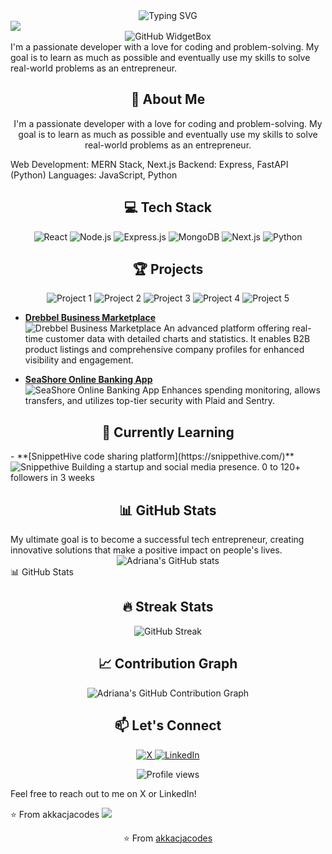 <div align="center">
  <img src="https://readme-typing-svg.demolab.com?font=Fira+Code&size=32&duration=2800&pause=2000&color=A9FEF7&center=true&vCenter=true&width=940&lines=Hey%2C+I'm+Adriana+Sobota!+Welcome+to+my+Profile!" alt="Typing SVG" />
</div>


<img src="https://user-images.githubusercontent.com/73097560/115834477-dbab4500-a447-11eb-908a-139a6edaec5c.gif">


<div align="center">
  <img src="https://github-widgetbox.vercel.app/api/profile?username=akkacjacodes&data=followers,repositories,stars,commits&theme=nautilus" alt="GitHub WidgetBox" />
</div>
I'm a passionate developer with a love for coding and problem-solving. My goal is to learn as much as possible and eventually use my skills to solve real-world problems as an entrepreneur.

<h2 align="center">🚀 About Me</h2>

<p align="center">
  I'm a passionate developer with a love for coding and problem-solving. My goal is to learn as much as possible and eventually use my skills to solve real-world problems as an entrepreneur.
</p>
Web Development: MERN Stack, Next.js
Backend: Express, FastAPI (Python)
Languages: JavaScript, Python

<h2 align="center">💻 Tech Stack</h2>

<p align="center">
  <img src="https://img.shields.io/badge/React-20232A?style=for-the-badge&logo=react&logoColor=61DAFB" alt="React" />
  <img src="https://img.shields.io/badge/Node.js-43853D?style=for-the-badge&logo=node.js&logoColor=white" alt="Node.js" />
  <img src="https://img.shields.io/badge/Express.js-404D59?style=for-the-badge" alt="Express.js" />
  <img src="https://img.shields.io/badge/MongoDB-4EA94B?style=for-the-badge&logo=mongodb&logoColor=white" alt="MongoDB" />
  <img src="https://img.shields.io/badge/next.js-000000?style=for-the-badge&logo=next.js&logoColor=white" alt="Next.js" />
  <img src="https://img.shields.io/badge/Python-3776AB?style=for-the-badge&logo=python&logoColor=white" alt="Python" />

</p>

<h2 align="center">🏆 Projects</h2>


<div align="center">
  <img src="https://i.postimg.cc/htM4Cv65/Screenshot-2024-06-03-at-18-57-17.png" alt="Project 1" />
  <img src="https://i.postimg.cc/XvgcJfZY/Screenshot-2024-05-31-at-19-29-48.png" alt="Project 2" />
  <img src="https://i.postimg.cc/T3nNGWft/Screenshot-2024-07-27-at-18-44-32.png" alt="Project 3" />
  <img src="https://i.postimg.cc/C5Dr1ZbM/Screenshot-2024-05-31-at-19-48-26.png" alt="Project 4" />
  <img src="https://i.postimg.cc/C5Dr1ZbM/Screenshot-2024-05-31-at-19-48-26.png" alt="Project 5" />
</div>

- **[Drebbel Business Marketplace](https://marketplace.drebbel.eu/)**  
  <img src="https://i.postimg.cc/htM4Cv65/Screenshot-2024-06-03-at-18-57-17.png" alt="Drebbel Business Marketplace" />
  An advanced platform offering real-time customer data with detailed charts and statistics. It enables B2B product listings and comprehensive company profiles for enhanced visibility and engagement.

- **[SeaShore Online Banking App](https://banking-app-1-git-main-akkacjacodes-projects.vercel.app/sign-in)**  
  <img src="[https://adriana-professional-web-portfolio-akkacjacodes-projects.vercel.app/assets/SeaShore.png](https://i.postimg.cc/XvgcJfZY/Screenshot-2024-05-31-at-19-29-48.png)" alt="SeaShore Online Banking App" />
  Enhances spending monitoring, allows transfers, and utilizes top-tier security with Plaid and Sentry.




<h2 align="center">🌱 Currently Learning</h2>
- **[SnippetHive code sharing platform](https://snippethive.com/)**  
  <img src="https://i.postimg.cc/XY6yMr2N/Screenshot-2024-07-30-at-18-54-46.png" alt="Snippethive" />
 Building a startup and social media presence. 0 to 120+ followers in 3 weeks

<h2 align="center">📊 GitHub Stats</h2>
My ultimate goal is to become a successful tech entrepreneur, creating innovative solutions that make a positive impact on people's lives.

<div align="center">
  <img src="https://github-readme-stats.vercel.app/api?username=akkacjacodes&show_icons=true&theme=radical" alt="Adriana's GitHub stats" />
</div>
📊 GitHub Stats
<h2 align="center">🔥 Streak Stats</h2>

<div align="center">
  <img src="https://github-readme-streak-stats.herokuapp.com/?user=akkacjacodes&theme=radical" alt="GitHub Streak" />
</div>

<h2 align="center">📈 Contribution Graph</h2>

<div align="center">
  <img src="https://github-profile-summary-cards.vercel.app/api/cards/profile-details?username=akkacjacodes&theme=radical" alt="Adriana's GitHub Contribution Graph" />
</div>

<h2 align="center">📫 Let's Connect</h2>

<p align="center">
  <a href="https://x.com/adrianacode" target="_blank">
    <img src="https://img.shields.io/badge/X-1DA1F2?style=for-the-badge&logo=x&logoColor=white" alt="X" />
  </a>
  <a href="https://www.linkedin.com/in/adriana-sobota/" target="_blank">
    <img src="https://img.shields.io/badge/LinkedIn-0077B5?style=for-the-badge&logo=linkedin&logoColor=white" alt="LinkedIn" />
  </a>
</p>
<div align="center">
  <img src="https://komarev.com/ghpvc/?username=akkacjacodes&style=flat-square&color=blue" alt="Profile views" />
</div>

Feel free to reach out to me on X or LinkedIn!

⭐️ From akkacjacodes
<img src="https://user-images.githubusercontent.com/73097560/115834477-dbab4500-a447-11eb-908a-139a6edaec5c.gif">

<div align="center">
  ⭐️ From <a href="https://github.com/akkacjacodes">akkacjacodes</a>
</div>
